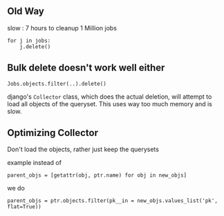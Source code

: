 ## Old Way

slow : 7 hours to cleanup 1 Million jobs

```
for j in jobs:
    j.delete()
```

## Bulk delete doesn't work well either

`Jobs.objects.filter(..).delete()`

django's `Collector` class, which does the actual deletion, will attempt to load all objects of the queryset. This uses way too much memory and is slow.

## Optimizing Collector

Don't load the objects, rather just keep the querysets

example instead of

`parent_objs = [getattr(obj, ptr.name) for obj in new_objs]`

we do

`parent_objs = ptr.objects.filter(pk__in = new_objs.values_list('pk', flat=True))`

